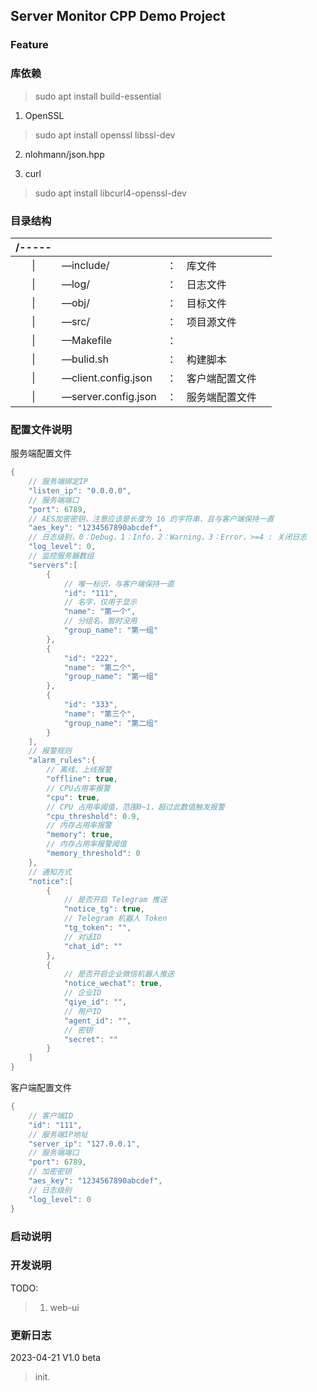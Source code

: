 ## Server Monitor CPP Demo Project

### Feature

### 库依赖

> sudo apt install build-essential

1. OpenSSL

> sudo apt install openssl libssl-dev

2. nlohmann/json.hpp

3. curl

> sudo apt install libcurl4-openssl-dev

### 目录结构

| /----- |                      |      |      |      |
| :----: | -------------------- | ---- | ---- | ---- |
|   \|   | —include/           | ：   |  库文件    |      |
|   \|   | —log/               | ：   |    日志文件  |      |
|   \|   | —obj/               | ：   |   目标文件   |      |
|   \|   | —src/               | ：   |   项目源文件   |      |
|   \|   | —Makefile           | ：   |      |      |
|   \|   | —bulid.sh           | ：   |  构建脚本    |      |
|   \|   | —client.config.json | ：   |   客户端配置文件   |      |
|   \|   | —server.config.json | ：   |   服务端配置文件   |      |



### 配置文件说明

服务端配置文件

```cpp
{
    // 服务端绑定IP
    "listen_ip": "0.0.0.0",
    // 服务端端口
    "port": 6789,
    // AES加密密钥，注意应该是长度为 16 的字符串，且与客户端保持一直
    "aes_key": "1234567890abcdef",
    // 日志级别，0：Debug，1：Info，2：Warning，3：Error，>=4 : 关闭日志
    "log_level": 0,
    // 监控服务器数组
    "servers":[
        {
            // 唯一标识，与客户端保持一直
            "id": "111",
            // 名字，仅用于显示
            "name": "第一个",
            // 分组名，暂时没用
            "group_name": "第一组"
        },
        {
            "id": "222",
            "name": "第二个",
            "group_name": "第一组"
        },
        {
            "id": "333",
            "name": "第三个",
            "group_name": "第二组"
        }
    ],
    // 报警规则
    "alarm_rules":{
        // 离线、上线报警
        "offline": true,
        // CPU占用率报警
        "cpu": true,
        // CPU 占用率阈值，范围0~1，超过此数值触发报警
        "cpu_threshold": 0.9,
        // 内存占用率报警
        "memory": true,
        // 内存占用率报警阈值
        "memory_threshold": 0
    },
    // 通知方式
    "notice":[
        {
            // 是否开启 Telegram 推送
            "notice_tg": true,
            // Telegram 机器人 Token
            "tg_token": "",
            // 对话ID
            "chat_id": ""
        },
        {
            // 是否开启企业微信机器人推送
            "notice_wechat": true,
            // 企业ID
            "qiye_id": "",
            // 用户ID
            "agent_id": "",
            // 密钥
            "secret": ""
        }
    ]
}
```

客户端配置文件

```cpp
{
    // 客户端ID
    "id": "111",
    // 服务端IP地址
    "server_ip": "127.0.0.1",
    // 服务端端口
    "port": 6789,
    // 加密密钥
    "aes_key": "1234567890abcdef",
    // 日志级别
    "log_level": 0
}
```




### 启动说明

### 开发说明

TODO:

> 1. web-ui


### 更新日志

2023-04-21  V1.0 beta
> init.